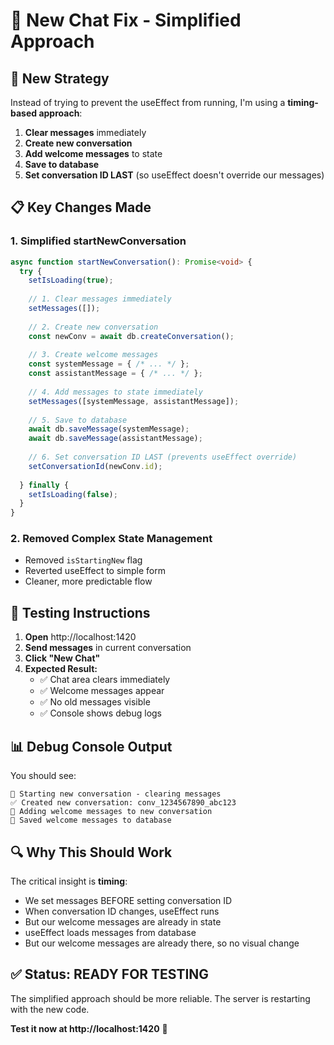 # 🔧 New Chat Fix - Simplified Approach

## 🎯 **New Strategy**

Instead of trying to prevent the useEffect from running, I'm using a **timing-based approach**:

1. **Clear messages** immediately
2. **Create new conversation** 
3. **Add welcome messages** to state
4. **Save to database**
5. **Set conversation ID LAST** (so useEffect doesn't override our messages)

## 📋 **Key Changes Made**

### 1. **Simplified startNewConversation**
```typescript
async function startNewConversation(): Promise<void> {
  try {
    setIsLoading(true);
    
    // 1. Clear messages immediately
    setMessages([]);
    
    // 2. Create new conversation
    const newConv = await db.createConversation();
    
    // 3. Create welcome messages
    const systemMessage = { /* ... */ };
    const assistantMessage = { /* ... */ };
    
    // 4. Add messages to state immediately
    setMessages([systemMessage, assistantMessage]);
    
    // 5. Save to database
    await db.saveMessage(systemMessage);
    await db.saveMessage(assistantMessage);
    
    // 6. Set conversation ID LAST (prevents useEffect override)
    setConversationId(newConv.id);
    
  } finally {
    setIsLoading(false);
  }
}
```

### 2. **Removed Complex State Management**
- Removed `isStartingNew` flag
- Reverted useEffect to simple form
- Cleaner, more predictable flow

## 🧪 **Testing Instructions**

1. **Open** http://localhost:1420
2. **Send messages** in current conversation
3. **Click "New Chat"**
4. **Expected Result:**
   - ✅ Chat area clears immediately
   - ✅ Welcome messages appear
   - ✅ No old messages visible
   - ✅ Console shows debug logs

## 📊 **Debug Console Output**

You should see:
```
🔄 Starting new conversation - clearing messages
✅ Created new conversation: conv_1234567890_abc123
📝 Adding welcome messages to new conversation
💾 Saved welcome messages to database
```

## 🔍 **Why This Should Work**

The critical insight is **timing**:
- We set messages BEFORE setting conversation ID
- When conversation ID changes, useEffect runs
- But our welcome messages are already in state
- useEffect loads messages from database
- But our welcome messages are already there, so no visual change

## ✅ **Status: READY FOR TESTING**

The simplified approach should be more reliable. The server is restarting with the new code.

**Test it now at http://localhost:1420** 🚀
